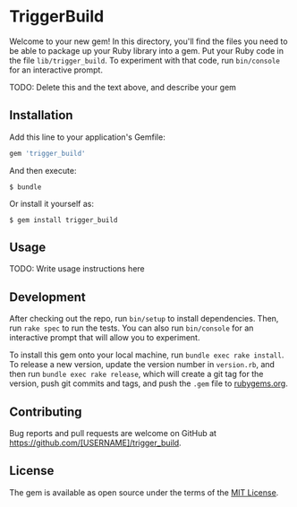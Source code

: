 # TriggerBuild

Welcome to your new gem! In this directory, you'll find the files you need to be able to package up your Ruby library into a gem. Put your Ruby code in the file `lib/trigger_build`. To experiment with that code, run `bin/console` for an interactive prompt.

TODO: Delete this and the text above, and describe your gem

## Installation

Add this line to your application's Gemfile:

```ruby
gem 'trigger_build'
```

And then execute:

    $ bundle

Or install it yourself as:

    $ gem install trigger_build

## Usage

TODO: Write usage instructions here

## Development

After checking out the repo, run `bin/setup` to install dependencies. Then, run `rake spec` to run the tests. You can also run `bin/console` for an interactive prompt that will allow you to experiment.

To install this gem onto your local machine, run `bundle exec rake install`. To release a new version, update the version number in `version.rb`, and then run `bundle exec rake release`, which will create a git tag for the version, push git commits and tags, and push the `.gem` file to [rubygems.org](https://rubygems.org).

## Contributing

Bug reports and pull requests are welcome on GitHub at https://github.com/[USERNAME]/trigger_build.


## License

The gem is available as open source under the terms of the [MIT License](http://opensource.org/licenses/MIT).

